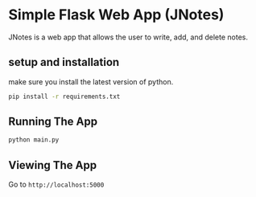 # Simple Flask Web App (JNotes)

JNotes is a web app that allows the user to write, add, and delete notes.

## setup and installation

make sure you install the latest version of python.

```bash
pip install -r requirements.txt
```

## Running The App

```bash
python main.py
```

## Viewing The App

Go to `http://localhost:5000`
